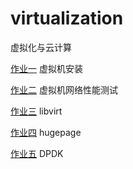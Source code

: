 # virtualization

虚拟化与云计算

[作业一](https://logcreative.github.io/virtualization/hw1/hw1.pdf) 虚拟机安装

[作业二](https://logcreative.github.io/virtualization/hw2/hw2.pdf) 虚拟机网络性能测试

[作业三](https://logcreative.github.io/virtualization/hw3/hw3.pdf) libvirt

[作业四](https://logcreative.github.io/virtualization/hw4/hw4.pdf) hugepage

[作业五](https://logcreative.github.io/virtualization/hw5/hw5.pdf) DPDK

